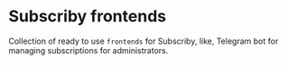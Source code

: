 # Subscriby frontends

Collection of ready to use `frontends` for Subscriby, like, Telegram bot for managing subscriptions for administrators.
